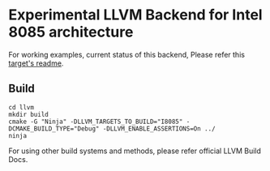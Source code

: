 # Experimental LLVM Backend for Intel 8085 architecture

For working examples, current status of this backend, Please refer this [target's readme](llvm/lib/Target/I8085).

## Build

```
cd llvm 
mkdir build
cmake -G "Ninja" -DLLVM_TARGETS_TO_BUILD="I8085" -DCMAKE_BUILD_TYPE="Debug" -DLLVM_ENABLE_ASSERTIONS=On ../
ninja
```

For using other build systems and methods, please refer official LLVM Build Docs.

